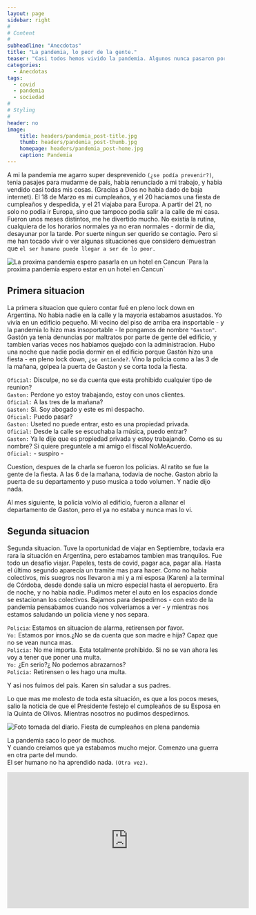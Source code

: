 ```yaml
---
layout: page
sidebar: right
#
# Content
#
subheadline: "Anecdotas"
title: "La pandemia, lo peor de la gente."
teaser: "Casi todos hemos vivido la pandemia. Algunos nunca pasaron por el lock-down, y en otros lugares se volvio eterno. Algunos perdieron seres queridos, otros siguen diciendo que el COVID no existe. Para algunos, ese tiempo de encontrarse solos les hizo muy bien, pero en otros saco lo peor. De eso es lo que vamos a hablar en este post"
categories:
  - Anecdotas
tags:
  - covid
  - pandemia
  - sociedad
#
# Styling
#
header: no
image:
    title: headers/pandemia_post-title.jpg
    thumb: headers/pandemia_post-thumb.jpg
    homepage: headers/pandemia_post-home.jpg
    caption: Pandemia
---
```

A mi la pandemia me agarro super desprevenido `(¿se podía prevenir?)`, tenia pasajes para mudarme de país, habia renunciado a mi trabajo, y habia vendido casi todas mis cosas. (Gracias a Dios no habia dado de baja internet). El 18 de Marzo es mi cumpleaños, y el 20 haciamos una fiesta de cumpleaños y despedida, y el 21 viajaba para Europa. A partir del 21, no solo no podía ir Europa, sino que tampoco podia salir a la calle de mi casa.
Fueron unos meses distintos, me he divertido mucho. No existia la rutina, cualquiera de los horarios normales ya no eran normales - dormir de dia, desayunar por la tarde. Por suerte ningun ser querido se contagio. Pero si me han tocado vivir o ver algunas situaciones que considero demuestran que `el ser humano puede llegar a ser de lo peor.` 

<img src="{{site.baseurl}}/images/cancun_hotel.jpg" alt="La proxima pandemia espero pasarla en un hotel en Cancun">
`Para la proxima pandemia espero estar en un hotel en Cancun`

## Primera situacion
La primera situacion que quiero contar fué en pleno lock down en Argentina. No habia nadie en la calle y la mayoria estabamos asustados. Yo vivía en un edificio pequeño. Mi vecino del piso de arriba era insportable - y la pandemia lo hizo mas insoportable - le pongamos de nombre `"Gaston"`. Gastón ya tenia denuncias por maltratos por parte de gente del edificio, y tambien varias veces nos habiamos quejado con la administracion. Hubo una noche que nadie podia dormir en el edificio porque Gastón hizo una fiesta - en pleno lock down, `¿se entiende?`. Vino la policia como a las 3 de la mañana, golpea la puerta de Gaston y se corta toda la fiesta. 

`Oficial:` Disculpe, no se da cuenta que esta prohibido cualquier tipo de reunion?  
`Gaston:` Perdone yo estoy trabajando, estoy con unos clientes.  
`Oficial:` A las tres de la mañana?  
`Gaston:` Si. Soy abogado y este es mi despacho.  
`Oficial:` Puedo pasar?  
`Gaston:` Useted no puede entrar, esto es una propiedad privada.  
`Oficial:` Desde la calle se escuchaba la música, puedo entrar?  
`Gaston:` Ya le dije que es propiedad privada y estoy trabajando. Como es su nombre? Si quiere preguntele a mi amigo el fiscal NoMeAcuerdo.  
`Oficial:` - suspiro -   
  
Cuestion, despues de la charla se fueron los policias. Al ratito se fue la gente de la fiesta. A las 6 de la mañana, todavia de noche. Gaston abrio la puerta de su departamento y puso musica a todo volumen. Y nadie dijo nada.  

Al mes siguiente, la policia volvio al edificio, fueron a allanar el departamento de Gaston, pero el ya no estaba y nunca mas lo vi.

## Segunda situacion
  
Segunda situacion. Tuve la oportunidad de viajar en Septiembre, todavia era rara la situación en Argentina, pero estabamos tambien mas tranquilos. Fue todo un desafío viajar. Papeles, tests de covid, pagar aca, pagar alla. Hasta el último segundo aparecía un tramite mas para hacer. Como no habia colectivos, mis suegros nos llevaron a mi y a mi esposa (Karen) a la terminal de Córdoba, desde donde salia un micro especial hasta el aeropuerto. 
Era de noche, y no habia nadie. Pudimos meter el auto en los espacios donde se estacionan los colectivos. Bajamos para despedirnos - con esto de la pandemia pensabamos cuando nos volveriamos a ver - y mientras nos estamos saludando un policia viene y nos separa.

`Policia`: Estamos en situacion de alarma, retirensen por favor.  
`Yo:` Estamos por irnos.¿No se da cuenta que son madre e hija? Capaz que no se vean nunca mas.  
`Policia:` No me importa. Esta totalmente prohibido. Si no se van ahora les voy a tener que poner una multa.  
`Yo:` ¿En serio?¿ No podemos abrazarnos?  
`Policia:` Retirensen o les hago una multa.  

Y asi nos fuimos del pais. Karen sin saludar a sus padres. 

Lo que mas me molesto de toda esta situación, es que a los pocos meses, salio la noticia de que el Presidente festejo el cumpleaños de su Esposa en la Quinta de Olivos. Mientras nosotros no pudimos despedirnos.

<img src="https://www.clarin.com/img/2021/08/12/una-nueva-foto-del-supuesto___SEIwwNc9u_1200x630__1.jpg" alt="Foto tomada del diario. Fiesta de cumpleaños en plena pandemia">


La pandemia saco lo peor de muchos.  
Y cuando creiamos que ya estabamos mucho mejor. Comenzo una guerra en otra parte del mundo.  
El ser humano no ha aprendido nada. `(Otra vez)`.  

<iframe width="560" height="315" src="https://www.youtube.com/embed/XSj61Ub0KUA" title="YouTube video player" frameborder="0" allow="accelerometer; autoplay; clipboard-write; encrypted-media; gyroscope; picture-in-picture" allowfullscreen></iframe>
